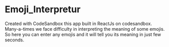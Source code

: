 # Emoji_Interpretur
Created with CodeSandbox
this app built in ReactJs on codesandbox. Many-a-times we face difficulty in interpreting the meaning of some emojis. So here you can enter any emojis and it will tell you its meaning in just few seconds.

